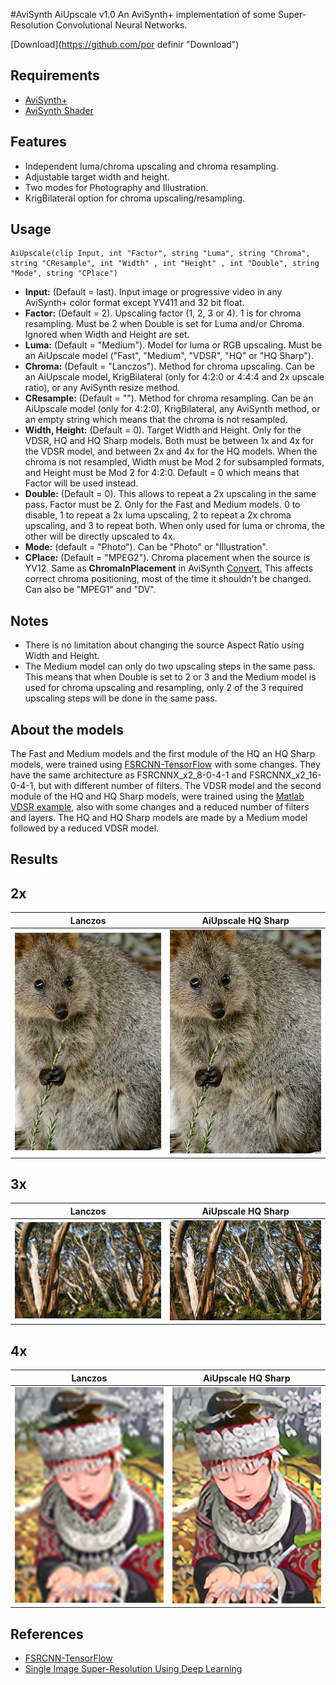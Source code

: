 #AviSynth AiUpscale v1.0
An AviSynth+ implementation of some Super-Resolution Convolutional Neural Networks.

[Download](https://github.com/por definir "Download")


## Requirements
- [AviSynth+](https://github.com/AviSynth/AviSynthPlus/releases "Avisinth+")
- [AviSynth Shader](https://github.com/mysteryx93/AviSynthShader/releases "AviSynth Shader")

## Features
- Independent luma/chroma upscaling and chroma resampling.
- Adjustable target width and height.
- Two modes for Photography and Illustration.
- KrigBilateral option for chroma upscaling/resampling.

## Usage
    AiUpscale(clip Input, int "Factor", string "Luma", string "Chroma", string "CResample", int "Width" , int "Height" , int "Double", string "Mode", string "CPlace")
- **Input:** (Default = last). Input image or progressive video in any AviSynth+ color format except YV411 and 32 bit float.
- **Factor:** (Default = 2). Upscaling factor (1, 2, 3 or 4). 1 is for chroma resampling. Must be 2 when Double is set for Luma and/or Chroma. Ignored when Width and Height are set.
- **Luma:** (Default = "Medium"). Model for luma or RGB upscaling. Must be an AiUpscale model ("Fast", "Medium", "VDSR", "HQ" or "HQ Sharp").
- **Chroma:** (Default = "Lanczos"). Method for chroma upscaling. Can be an AiUpscale model, KrigBilateral (only for 4:2:0 or 4:4:4 and 2x upscale ratio), or any AviSynth resize method.
- **CResample:** (Default = ""). Method for chroma resampling. Can be an AiUpscale model (only for 4:2:0), KrigBilateral, any AviSynth method, or an empty string which means that the chroma is not resampled.
- **Width, Height:** (Default = 0). Target Width and Height. Only for the VDSR, HQ and HQ Sharp models. Both must be between 1x and 4x for the VDSR model, and between 2x and 4x for the HQ models. When the chroma is not resampled, Width must be Mod 2 for subsampled formats, and Height must be Mod 2 for 4:2:0. Default = 0 which means that Factor will be used instead.
- **Double:** (Default = 0). This allows to repeat a 2x upscaling in the same pass. Factor must be 2. Only for the Fast and Medium models. 0 to disable, 1 to repeat a 2x luma upscaling, 2 to repeat a 2x chroma upscaling, and 3 to repeat both. When only used for luma or chroma, the other will be directly upscaled to 4x.
- **Mode:** (default = "Photo"). Can be "Photo" or "Illustration".
- **CPlace:** (Default = "MPEG2"). Chroma placement when the source is YV12. Same as **ChromaInPlacement** in AviSynth [Convert.](http://avisynth.nl/index.php/Convert "Convert.") This affects correct chroma positioning, most of the time it shouldn't be changed. Can also be "MPEG1" and "DV".

## Notes
- There is no limitation about changing the source Aspect Ratio using Width and Height.
- The Medium model can only do two upscaling steps in the same pass. This means that when Double is set to 2 or 3 and the Medium model is used for chroma upscaling and resampling, only 2 of the 3 required upscaling steps will be done in the same pass.

## About the models
The Fast and Medium models and the first module of the HQ an HQ Sharp models, were trained using [FSRCNN-TensorFlow](https://github.com/igv/FSRCNN-TensorFlow "FSRCNN-TensorFlow") with some changes. They have the same architecture as FSRCNNX_x2_8-0-4-1 and FSRCNNX_x2_16-0-4-1, but with different number of filters.
The VDSR model and the second module of the HQ and HQ Sharp models, were trained using the [Matlab VDSR example](https://www.mathworks.com/help/images/single-image-super-resolution-using-deep-learning.html?lang=en "Matlab VDSR example"), also with some changes and a reduced number of filters and layers.
The HQ and HQ Sharp models are made by a Medium model followed by a reduced VDSR model.


## Results

## 2x

| Lanczos | AiUpscale HQ Sharp |
| ------------ | ------------ |
| ![L3x2](https://github.com/Alexkral/AviSynthAiUpscale/blob/master/Results/quokka_91_L3.png) | ![SRx2](https://github.com/Alexkral/AviSynthAiUpscale/blob/master/Results/quokka_91_SR.png) |

## 3x

| Lanczos | AiUpscale HQ Sharp |
| ------------ | ------------ |
| ![L3x3](https://github.com/Alexkral/AviSynthAiUpscale/blob/master/Results/plant_821_L3.png) | ![SRx3](https://github.com/Alexkral/AviSynthAiUpscale/blob/master/Results/plant_821_SR.png) |

## 4x

| Lanczos | AiUpscale HQ Sharp |
| ------------ | ------------ |
| ![L3x4](https://github.com/Alexkral/AviSynthAiUpscale/blob/master/Results/comic_L3.png) | ![SRx4](https://github.com/Alexkral/AviSynthAiUpscale/blob/master/Results/comic_SR.png) |

## References
- [FSRCNN-TensorFlow](https://github.com/igv/FSRCNN-TensorFlow "FSRCNN-TensorFlow")
- [Single Image Super-Resolution Using Deep Learning](https://www.mathworks.com/help/images/single-image-super-resolution-using-deep-learning.html?lang=en "Single Image Super-Resolution Using Deep Learning")
